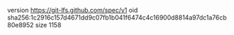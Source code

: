 version https://git-lfs.github.com/spec/v1
oid sha256:1c2916c157d4671dd9c07fb1b041f6474c4c16900d8814a97dc1a76cb80e8952
size 1158
